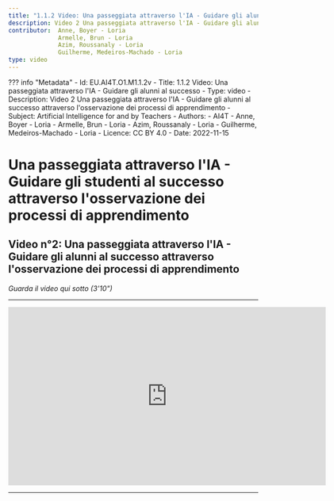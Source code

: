 ```yaml
---
title: "1.1.2 Video: Una passeggiata attraverso l'IA - Guidare gli alunni al successo"
description: Video 2 Una passeggiata attraverso l'IA - Guidare gli alunni al successo attraverso l'osservazione dei processi di apprendimento
contributor:  Anne, Boyer - Loria
              Armelle, Brun - Loria
              Azim, Roussanaly - Loria
              Guilherme, Medeiros-Machado - Loria
type: video
---
```

??? info "Metadata"
    - Id: EU.AI4T.O1.M1.1.2v
    - Title: 1.1.2 Video: Una passeggiata attraverso l'IA - Guidare gli alunni al successo
    - Type: video
    - Description: Video 2 Una passeggiata attraverso l'IA - Guidare gli alunni al successo attraverso l'osservazione dei processi di apprendimento
    - Subject: Artificial Intelligence for and by Teachers
    - Authors:
        - AI4T 
        - Anne, Boyer - Loria
        - Armelle, Brun - Loria
        - Azim, Roussanaly - Loria
        - Guilherme, Medeiros-Machado - Loria
    - Licence: CC BY 4.0
    - Date: 2022-11-15

# Una passeggiata attraverso l'IA - Guidare gli studenti al successo attraverso l'osservazione dei processi di apprendimento
## Video n°2: Una passeggiata attraverso l'IA - Guidare gli alunni al successo attraverso l'osservazione dei processi di apprendimento
_Guarda il video qui sotto (3'10")_

----------
<center><iframe width="640" height="360" src="https://youtube.com/embed/KLyZtXKEpsU?rel=0&showinfo=0&cc_load_policy=1&hl=fr&modestbranding=1" frameborder="0" allowfullscreen></iframe></center>

-----------
